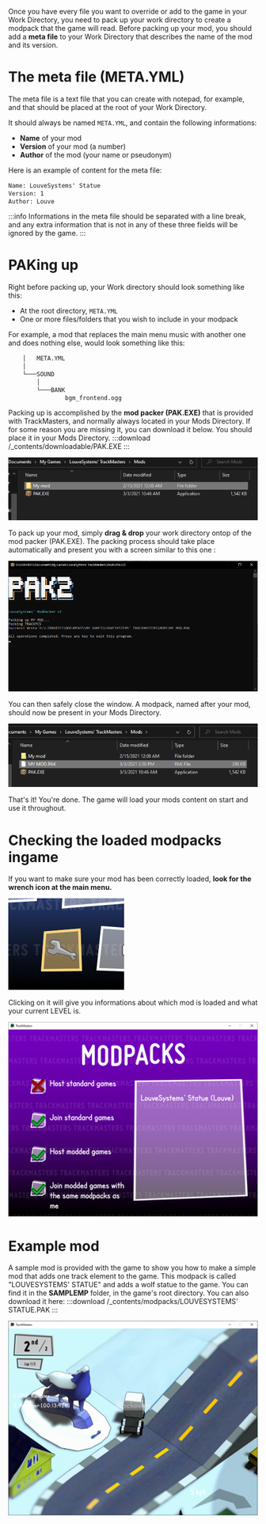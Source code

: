 <!-- TITLE:3. Packing -->

Once you have every file you want to override or add to the game in your Work Directory, you need to pack up your work directory to create a modpack that the game will read.
Before packing up your mod, you should add a **meta file** to your Work Directory that describes the name of the mod and its version.
# The meta file (META.YML)
The meta file is a text file that you can create with notepad, for example, and that should be placed at the root of your Work Directory.

It should always be named `META.YML`, and contain the following informations:
* **Name** of your mod
* **Version** of your mod (a number)
* **Author** of the mod (your name or pseudonym)

Here is an example of content for the meta file:
```
Name: LouveSystems' Statue
Version: 1
Author: Louve
```

:::info
Informations in the meta file should be separated with a line break, and any extra information that is not in any of these three fields will be ignored by the game.
:::
# PAKing up
Right before packing up, your Work directory should look something like this:
* At the root directory, `META.YML`
* One or more files/folders that you wish to include in your modpack

For example, a mod that replaces the main menu music with another one and does nothing else, would look something like this:
```└───My mod
    │   META.YML
    │
    └───SOUND
        │
        └───BANK
                bgm_frontend.ogg
```

Packing up is accomplished by the **mod packer (PAK.EXE)** that is provided with TrackMasters, and normally always located in your Mods Directory. If for some reason you are missing it, you can download it below. You should place it in your Mods Directory.
:::download /_contents/downloadable/PAK.EXE :::

![mod folder screenshot.png](/_contents/tools/mod%20folder%20screenshot.png)

To pack up your mod, simply **drag & drop** your work directory ontop of the mod packer (PAK.EXE). The packing process should take place automatically and present you with a screen similar to this one :

![pak2.png](/_contents/tools/pak2.png)

You can then safely close the window. A modpack, named after your mod, should now be present in your Mods Directory.

![modfinished.png](/_contents/tools/modfinished.png)

That's it! You're done.
The game will load your mods content on start and use it throughout.

# Checking the loaded modpacks ingame
If you want to make sure your mod has been correctly loaded, **look for the wrench icon at the main menu.** 

![wrench.png](/_contents/tools/wrench.png)

Clicking on it will give you informations about which mod is loaded and what your current LEVEL is.

![modopacks.png](/_contents/tools/modopacks.png)

# Example mod
A sample mod is provided with the game to show you how to make a simple mod that adds one track element to the game.
This modpack is called "LOUVESYSTEMS' STATUE" and adds a wolf statue to the game. You can find it in the **SAMPLEMP** folder, in the game's root directory.
You can also download it here:
:::download /_contents/modpacks/LOUVESYSTEMS' STATUE.PAK :::

![statue.png](/_contents/statue.png)
